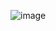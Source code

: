 ![image](https://user-images.githubusercontent.com/89930891/135103483-47907b05-1c2d-4493-9952-a3275a480a7f.png)

